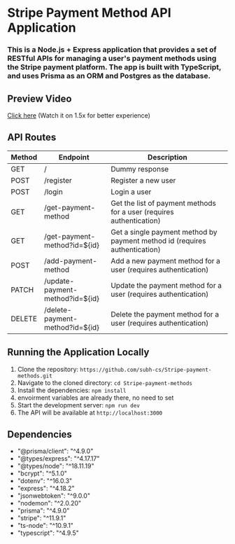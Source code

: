 # Stripe Payment Method API Application
### This is a Node.js + Express application that provides a set of RESTful APIs for managing a user's payment methods using the Stripe payment platform. The app is built with TypeScript, and uses Prisma as an ORM and Postgres as the database.

## Preview Video
[Click here](https://www.loom.com/share/5cdef53fce4f42ed0) (Watch it on 1.5x for better experience)

## API Routes
| Method | Endpoint | Description |
| ------ | -------- | ----------- |
| GET | / | Dummy response |
| POST | /register | Register a new user |
| POST | /login | Login a user |
| GET | /get-payment-method | Get the list of payment methods for a user (requires authentication) |
| GET | /get-payment-method?id=${id} | Get a single payment method by payment method id (requires authentication) |
| POST | /add-payment-method | Add a new payment method for a user (requires authentication) |
| PATCH | /update-payment-method?id=${id} | Update the payment method for a user (requires authentication) |
| DELETE | /delete-payment-method?id=${id} | Delete the payment method for a user (requires authentication) |

## Running the Application Locally
1. Clone the repository: `https://github.com/subh-cs/Stripe-payment-methods.git`
2. Navigate to the cloned directory: `cd Stripe-payment-methods`
3. Install the dependencies: `npm install`
4. envoirment variables are already there, no need to set
5. Start the development server: `npm run dev`
6. The API will be available at `http://localhost:3000`

## Dependencies
- "@prisma/client": "^4.9.0"
- "@types/express": "^4.17.17"
- "@types/node": "^18.11.19"
- "bcrypt": "^5.1.0"
- "dotenv": "^16.0.3"
- "express": "^4.18.2"
- "jsonwebtoken": "^9.0.0"
- "nodemon": "^2.0.20"
- "prisma": "^4.9.0"
- "stripe": "^11.9.1"
- "ts-node": "^10.9.1"
- "typescript": "^4.9.5"
